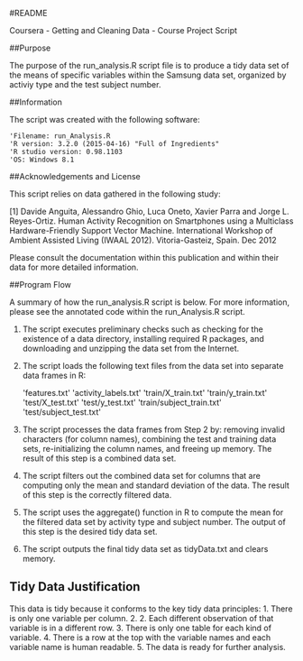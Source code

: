 #README

Coursera - Getting and Cleaning Data - Course Project Script

##Purpose

The purpose of the run_analysis.R script file is to produce a tidy data set of the means of specific variables within the Samsung data set, organized by activiy type and the test subject number.

##Information

The script was created with the following software:

	'Filename: run_Analysis.R
	'R version: 3.2.0 (2015-04-16) "Full of Ingredients"
	'R studio version: 0.98.1103
	'OS: Windows 8.1

##Acknowledgements and License

This script relies on data gathered in the following study:

[1] Davide Anguita, Alessandro Ghio, Luca Oneto, Xavier Parra and Jorge L. Reyes-Ortiz. Human Activity Recognition on Smartphones using a Multiclass Hardware-Friendly Support Vector Machine. International Workshop of Ambient Assisted Living (IWAAL 2012). Vitoria-Gasteiz, Spain. Dec 2012

Please consult the documentation within this publication and within their data for more detailed information.

##Program Flow

A summary of how the run_analysis.R script is below. For more information, please see the annotated code within the run_Analysis.R script.

1) The script executes preliminary checks such as checking for the existence of a data directory, installing required R packages, and downloading and unzipping the data set from the Internet.

2) The script loads the following text files from the data set into separate data frames in R:

	'features.txt'
	'activity_labels.txt'
	'train/X_train.txt'
	'train/y_train.txt'
	'test/X_test.txt'
	'test/y_test.txt'
	'train/subject_train.txt'
	'test/subject_test.txt'

3) The script processes the data frames from Step 2 by: removing invalid characters (for column names), combining the test and training data sets, re-initializing the column names, and freeing up memory. The result of this step is a combined data set.

4) The script filters out the combined data set for columns that are computing only the mean and standard deviation of the data. The result of this step is the correctly filtered data.

5) The script uses the aggregate() function in R to compute the mean for the filtered data set by activity type and subject number. The output of this step is the desired tidy data set.

6) The script outputs the final tidy data set as tidyData.txt and clears memory.

## Tidy Data Justification

This data is tidy because it conforms to the key tidy data principles:
	1. There is only one variable per column.
	2. 2. Each different observation of that variable is in a different row.
	3. There is only one table for each kind of variable.
	4. There is a row at the top with the variable names and each variable name is human readable.
	5. The data is ready for further analysis.
